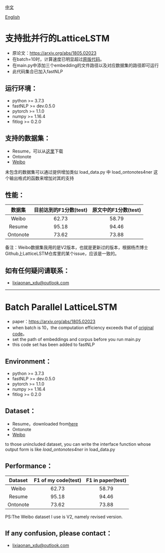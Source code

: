 [中文](#支持批并行的LatticeLSTM)

[English](#Batch-Parallel-LatticeLSTM)
# 支持批并行的LatticeLSTM
+ 原论文：https://arxiv.org/abs/1805.02023
+ 在batch=10时，计算速度已明显超过[原版代码](https://github.com/jiesutd/LatticeLSTM)。
+ 在main.py中添加三个embedding的文件路径以及对应数据集的路径即可运行
+ 此代码集合已加入fastNLP

## 运行环境：
+ python >= 3.7.3
+ fastNLP >= dev.0.5.0
+ pytorch >= 1.1.0
+ numpy >= 1.16.4
+ fitlog >= 0.2.0
## 支持的数据集：
+ Resume，可以从[这里](https://github.com/jiesutd/LatticeLSTM)下载
+ Ontonote
+ [Weibo](https://github.com/hltcoe/golden-horse)

未包含的数据集可以通过提供增加类似 load_data.py 中 load_ontonotes4ner 这个输出格式的函数来增加对其的支持
## 性能：
|数据集| 目前达到的F1分数(test)|原文中的F1分数(test)|
|:----:|:----:|:----:|
|Weibo|62.73|58.79|
|Resume|95.18|94.46|
|Ontonote|73.62|73.88|

备注：Weibo数据集我用的是V2版本，也就是更新过的版本，根据杨杰博士Github上LatticeLSTM仓库里的某个issue，应该是一致的。

## 如有任何疑问请联系：
+ lixiaonan_xdu@outlook.com

---

# Batch Parallel LatticeLSTM
+ paper：https://arxiv.org/abs/1805.02023
+ when batch is 10，the computation efficiency exceeds that of [original code](https://github.com/jiesutd/LatticeLSTM)。
+ set the path of embeddings and corpus before you run main.py
+ this code set has been added to fastNLP

## Environment：
+ python >= 3.7.3
+ fastNLP >= dev.0.5.0
+ pytorch >= 1.1.0
+ numpy >= 1.16.4
+ fitlog >= 0.2.0

## Dataset：
+ Resume，downloaded from[here](https://github.com/jiesutd/LatticeLSTM)
+ Ontonote
+ [Weibo](https://github.com/hltcoe/golden-horse)

to those unincluded dataset, you can write the interface function whose output form is like *load_ontonotes4ner* in load_data.py

## Performance：
|Dataset|F1 of my code(test)|F1 in paper(test)|
|:----:|:----:|:----:|
|Weibo|62.73|58.79|
|Resume|95.18|94.46|
|Ontonote|73.62|73.88|

PS:The Weibo dataset I use is V2, namely revised version.
## If any confusion, please contact：
+ lixiaonan_xdu@outlook.com
